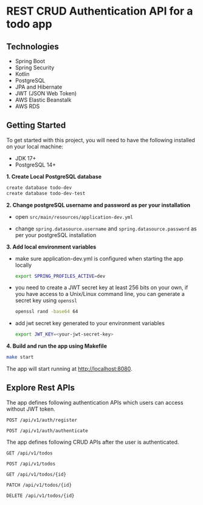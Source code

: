 
# REST CRUD Authentication API for a todo app
## Technologies
* Spring Boot
* Spring Security
* Kotlin
* PostgreSQL
* JPA and Hibernate
* JWT (JSON Web Token)
* AWS Elastic Beanstalk
* AWS RDS

## Getting Started
To get started with this project, you will need to have the following installed on your local machine:

* JDK 17+
* PostgreSQL 14+

**1. Create Local PostgreSQL database**
```bash
create database todo-dev
create database todo-dev-test
```

**2. Change postgreSQL username and password as per your installation**

+ open `src/main/resources/application-dev.yml`

+ change `spring.datasource.username` and `spring.datasource.password` as per your postgreSQL installation

**3. Add local environment variables**
+ make sure application-dev.yml is configured when starting the app locally
    ```bash
    export SPRING_PROFILES_ACTIVE=dev 
    ```
+ you need to create a JWT secret key at least 256 bits on your own, if you have access to a Unix/Linux command line, you can generate a secret key using `openssl`
    ```bash
    openssl rand -base64 64
    ```
+ add jwt secret key generated to your environment variables
    ```bash
    export JWT_KEY=<your-jwt-secret-key>
    ```
**4. Build and run the app using Makefile**

```bash
make start
```

The app will start running at <http://localhost:8080>.

## Explore Rest APIs
The app defines following authentication APIs which users can access without JWT token.
    
    POST /api/v1/auth/register
    
    POST /api/v1/auth/authenticate

The app defines following CRUD APIs after the user is authenticated.
    
    GET /api/v1/todos
    
    POST /api/v1/todos
    
    GET /api/v1/todos/{id}
    
    PATCH /api/v1/todos/{id}
    
    DELETE /api/v1/todos/{id}

